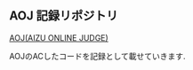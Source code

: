 ## AOJ 記録リポジトリ
  
[AOJ(AIZU ONLINE JUDGE)](https://judge.u-aizu.ac.jp/onlinejudge/)

AOJのACしたコードを記録として載せていきます.
